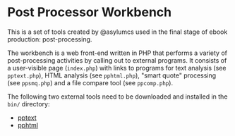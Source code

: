 # Post Processor Workbench

This is a set of tools created by @asylumcs used in the final stage of ebook
production: post-processing.

The workbench is a web front-end written in PHP that performs a variety
of post-processing activities by calling out to external programs.
It consists of a user-visible page (`index.php`) with links to programs for
text analysis (see `pptext.php`), HTML analysis (see `pphtml.php`),
"smart quote" processing (see `ppsmq.php`) and a file compare tool
(see `ppcomp.php`).

The following two external tools need to be downloaded and installed
in the `bin/` directory:
* [pptext](https://github.com/DistributedProofreaders/pptext)
* [pphtml](https://github.com/DistributedProofreaders/pphtml)

